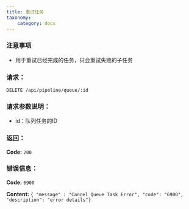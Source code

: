 ```yaml
---
title: 重试任务
taxonomy:
    category: docs
---
```


### 注意事项

- 用于重试已经完成的任务，只会重试失败的子任务

### 请求：

    DELETE /api/pipeline/queue/:id

### 请求参数说明：

- id：队列任务的ID

### 返回：

**Code:** `200`

### 错误信息：

**Code:** `6900`

**Content:** `{ "message" : "Cancel Queue Task Error", "code": "6900", "description": "error details"}`